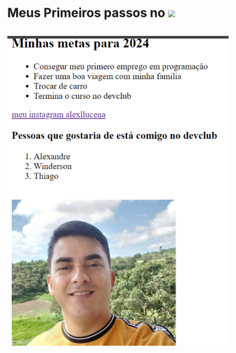 
<h1> Meus Primeiros passos no <img src="https://img.shields.io/badge/HTML5-E34F26?style=for-the-badge&logo=html5&logoColor=white"></H1> 
<br>
<img src="https://github.com/AlexxLucena/Projeto-Html/blob/master/Captura%20de%20Tela%20(17).png?raw=true">
